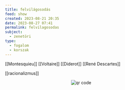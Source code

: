 ```yaml
---
title: felvilágosodás
feed: show
created: 2023-08-21 20:35
date: 2023-08-27 07:41
permalink: felvilagosodas
subject:
  - zenetöri
type:
  - fogalom
  - korszak
---
```


[[Montesquieu]]
[[Voltaire]]
[[Diderot]]
[[René Descartes]]

[[racionalizmus]]



<p style="text-align: center;"><img src="https://chart.googleapis.com/chart?cht=qr&chl=https://notes.andrasdenes.com/felvilagosodas&chs=180x180&choe=UTF-8&chld=L|2" alt="qr code"></p>

